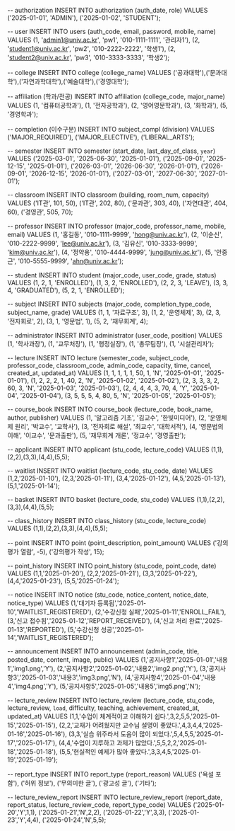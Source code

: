 -- authorization
INSERT INTO authorization (auth_date, role) VALUES
('2025-01-01', 'ADMIN'),
('2025-01-02', 'STUDENT');


-- user
INSERT INTO users (auth_code, email, password, mobile, name) VALUES
(1, 'admin1@univ.ac.kr', 'pw1', '010-1111-1111', '관리자1'),
(2, 'student1@univ.ac.kr', 'pw2', '010-2222-2222', '학생1'),
(2, 'student2@univ.ac.kr', 'pw3', '010-3333-3333', '학생2');


-- college
INSERT INTO college (college_name) VALUES
('공과대학'),('문과대학'),('자연과학대학'),('예술대학'),('경영대학');

-- affiliation (학과/전공)
INSERT INTO affiliation (college_code, major_name) VALUES
(1, '컴퓨터공학과'),
(1, '전자공학과'),
(2, '영어영문학과'),
(3, '화학과'),
(5, '경영학과');

-- completion (이수구분)
INSERT INTO subject_compl (division) VALUES
('MAJOR_REQUIRED'),
('MAJOR_ELECTIVE'),
('LIBERAL_ARTS');


-- semester
INSERT INTO semester (start_date, last_day_of_class, `year`) VALUES
('2025-03-01', '2025-06-30', '2025-01-01'),
('2025-09-01', '2025-12-15', '2025-01-01'),
('2026-03-01', '2026-06-30', '2026-01-01'),
('2026-09-01', '2026-12-15', '2026-01-01'),
('2027-03-01', '2027-06-30', '2027-01-01');

-- classroom
INSERT INTO classroom (building, room_num, capacity) VALUES
('IT관', 101, 50),
('IT관', 202, 80),
('문과관', 303, 40),
('자연대관', 404, 60),
('경영관', 505, 70);


-- professor
INSERT INTO professor (major_code, professor_name, mobile, email) VALUES
(1, '홍길동', '010-1111-9999', 'hong@univ.ac.kr'),
(2, '이순신', '010-2222-9999', 'lee@univ.ac.kr'),
(3, '김유신', '010-3333-9999', 'kim@univ.ac.kr'),
(4, '정약용', '010-4444-9999', 'jung@univ.ac.kr'),
(5, '안중근', '010-5555-9999', 'ahn@univ.ac.kr');

-- student
INSERT INTO student (major_code, user_code, grade, status) VALUES
(1, 2, 1, 'ENROLLED'),
(1, 3, 2, 'ENROLLED'),
(2, 2, 3, 'LEAVE'),
(3, 3, 4, 'GRADUATED'),
(5, 2, 1, 'ENROLLED');


-- subject
INSERT INTO subjects (major_code, completion_type_code, subject_name, grade) VALUES
(1, 1, '자료구조', 3),
(1, 2, '운영체제', 3),
(2, 3, '전자회로', 2),
(3, 1, '영문법', 1),
(5, 2, '재무회계', 4);

-- administrator
INSERT INTO administrator (user_code, position) VALUES
(1, '학사과장'),
(1, '교무처장'),
(1, '행정실장'),
(1, '총무팀장'),
(1, '시설관리자');

-- lecture
INSERT INTO lecture (semester_code, subject_code, professor_code, classroom_code, admin_code, capacity, time, cancel, created_at, updated_at) VALUES
(1, 1, 1, 1, 1, 50, 1, 'N', '2025-01-01', '2025-01-01'),
(1, 2, 2, 2, 1, 40, 2, 'N', '2025-01-02', '2025-01-02'),
(2, 3, 3, 3, 2, 60, 3, 'N', '2025-01-03', '2025-01-03'),
(2, 4, 4, 4, 3, 70, 4, 'Y', '2025-01-04', '2025-01-04'),
(3, 5, 5, 5, 4, 80, 5, 'N', '2025-01-05', '2025-01-05');

-- course_book
INSERT INTO course_book (lecture_code, book_name, author, publisher) VALUES
(1, '알고리즘 기초', '김교수', '한빛미디어'),
(2, '운영체제 원리', '박교수', '교학사'),
(3, '전자회로 해설', '최교수', '대학서적'),
(4, '영문법의 이해', '이교수', '문과출판'),
(5, '재무회계 개론', '정교수', '경영출판');


-- applicant
INSERT INTO applicant (stu_code, lecture_code) VALUES
(1,1),(2,2),(3,3),(4,4),(5,5);

-- waitlist
INSERT INTO waitlist (lecture_code, stu_code, date) VALUES
(1,2,'2025-01-10'),
(2,3,'2025-01-11'),
(3,4,'2025-01-12'),
(4,5,'2025-01-13'),
(5,1,'2025-01-14');

-- basket
INSERT INTO basket (lecture_code, stu_code) VALUES
(1,1),(2,2),(3,3),(4,4),(5,5);

-- class_history
INSERT INTO class_history (stu_code, lecture_code) VALUES
(1,1),(2,2),(3,3),(4,4),(5,5);


-- point
INSERT INTO point (point_description, point_amount) VALUES
('강의평가 열람', -5),
('강의평가 작성', 15);


-- point_history
INSERT INTO point_history (stu_code, point_code, date) VALUES
(1,1,'2025-01-20'),
(2,2,'2025-01-21'),
(3,3,'2025-01-22'),
(4,4,'2025-01-23'),
(5,5,'2025-01-24');

-- notice
INSERT INTO notice (stu_code, notice_content, notice_date, notice_type) VALUES
(1,'대기자 등록됨','2025-01-10','WAITLIST_REGISTERED'),
(2,'수강신청 실패','2025-01-11','ENROLL_FAIL'),
(3,'신고 접수됨','2025-01-12','REPORT_RECEIVED'),
(4,'신고 처리 완료','2025-01-13','REPORTED'),
(5,'수강신청 성공','2025-01-14','WAITLIST_REGISTERED');

-- announcement
INSERT INTO announcement (admin_code, title, posted_date, content, image, public) VALUES
(1,'공지사항1','2025-01-01','내용1','img1.png','Y'),
(2,'공지사항2','2025-01-02','내용2','img2.png','Y'),
(3,'공지사항3','2025-01-03','내용3','img3.png','N'),
(4,'공지사항4','2025-01-04','내용4','img4.png','Y'),
(5,'공지사항5','2025-01-05','내용5','img5.png','N');


-- lecture_review
INSERT INTO lecture_review (lecture_code, stu_code, lecture_review, `load`, difficulty, teaching, achievement, created_at, updated_at) VALUES
(1,1,'수업이  체계적이고 이해하기 쉽다.',3,2,5,5,'2025-01-15','2025-01-15'),
(2,2,'교재가 어려웠지만 교수님 설명이 좋았다.',4,3,4,4,'2025-01-16','2025-01-16'),
(3,3,'실습 위주라서 도움이 많이 되었다.',5,4,5,5,'2025-01-17','2025-01-17'),
(4,4,'수업이 지루하고 과제가 많았다.',5,5,2,2,'2025-01-18','2025-01-18'),
(5,5,'현실적인 예제가 많아 좋았다.',3,3,4,5,'2025-01-19','2025-01-19');

-- report_type
INSERT INTO report_type (report_reason) VALUES
('욕설 포함'),
('허위 정보'),
('무의미한 글'),
('광고성 글'),
('기타');

-- lecture_review_report
INSERT INTO lecture_review_report (report_date, report_status, lecture_review_code, report_type_code) VALUES
('2025-01-20','Y',1,1),
('2025-01-21','N',2,2),
('2025-01-22','Y',3,3),
('2025-01-23','Y',4,4),
('2025-01-24','N',5,5);
